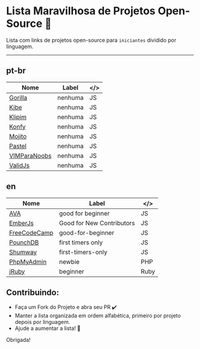 # Lista Maravilhosa de Projetos Open-Source :dancer:

Lista com links de projetos open-source para `iniciantes` dividido por linguagem.

---

## pt-br
Nome | Label | </> 
---- | ---- | ---- 
[Gorilla](https://github.com/floripajs/gorilla) | nenhuma | JS
[Kibe](https://github.com/woliveiras/kibe) | nenhuma | JS
[Klipim](https://github.com/floripajs/klipim) | nenhuma | JS 
[Konfy](https://github.com/guantanamo/konfy) | nenhuma | JS 
[Mojito](https://github.com/floripajs/mojito) | nenhuma | JS
[Pastel](https://github.com/woliveiras/pastel) | nenhuma | JS
[VIMParaNoobs](https://github.com/woliveiras/vimparanoobs) | nenhuma | JS
[ValidJs](https://github.com/dleitee/valid.js) | nenhuma | JS


## en
Nome | Label | </>  
---- | ---- | ----
[AVA](https://github.com/avajs/ava/labels/good%20for%20beginner) | good for beginner | JS
[EmberJs](https://github.com/emberjs/ember.js/labels/Good%20for%20New%20Contributors) | Good for New Contributors | JS
[FreeCodeCamp](https://github.com/mozilla/shumway/labels/good-for-beginner) | good-for-beginner | JS
[PounchDB](https://github.com/pouchdb/pouchdb/labels/first%20timers%20only) | first timers only | JS
[Shumway](https://github.com/FreeCodeCamp/FreeCodeCamp/labels/first-timers-only) | first-timers-only | JS
[PhpMyAdmin](https://github.com/phpmyadmin/phpmyadmin/labels/newbie) | newbie | PHP 
[jRuby](https://github.com/jruby/jruby/labels/beginner) | beginner | Ruby 


## Contribuindo:
* Faça um Fork do Projeto e abra seu PR :heavy_check_mark:
* Manter a lista organizada em ordem alfabética, primeiro por projeto depois por linguagem.
* Ajude a aumentar a lista! :rocket:


Obrigada!
